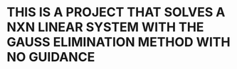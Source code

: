 # THIS IS A PROJECT THAT SOLVES A NXN LINEAR SYSTEM WITH THE GAUSS ELIMINATION METHOD WITH NO GUIDANCE
